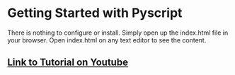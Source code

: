 # Getting Started with Pyscript

There is nothing to configure or install. Simply open up the index.html file in your browser. Open index.html on any text editor to see the content. 


## [Link to Tutorial on Youtube](https://youtu.be/tTIyYfwH7q4)
